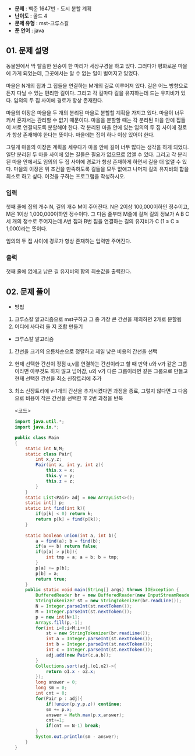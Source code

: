 - **문제** : 백준 1647번 - 도시 분할 계획
- **난이도** : 골드 4
- **문제 유형** : mst-크루스칼
- **푼 언어** : java

## 01. 문제 설명

<p>동물원에서 막 탈출한 원숭이 한 마리가 세상구경을 하고 있다. 그러다가 평화로운 마을에 가게 되었는데, 그곳에서는 알 수 없는 일이 벌어지고 있었다.</p>

<p>마을은 N개의 집과 그 집들을 연결하는 M개의 길로 이루어져 있다. 길은 어느 방향으로든지 다닐 수 있는 편리한 길이다. 그리고 각 길마다 길을 유지하는데 드는 유지비가 있다. 임의의 두 집 사이에 경로가 항상 존재한다.</p>

<p>마을의 이장은 마을을 두 개의 분리된 마을로 분할할 계획을 가지고 있다. 마을이 너무 커서 혼자서는 관리할 수 없기 때문이다. 마을을 분할할 때는 각 분리된 마을 안에 집들이 서로 연결되도록 분할해야 한다. 각 분리된 마을 안에 있는 임의의 두 집 사이에 경로가 항상 존재해야 한다는 뜻이다. 마을에는 집이 하나 이상 있어야 한다.</p>

<p>그렇게 마을의 이장은 계획을 세우다가 마을 안에 길이 너무 많다는 생각을 하게 되었다. 일단 분리된 두 마을 사이에 있는 길들은 필요가 없으므로 없앨 수 있다. 그리고 각 분리된 마을 안에서도 임의의 두 집 사이에 경로가 항상 존재하게 하면서 길을 더 없앨 수 있다. 마을의 이장은 위 조건을 만족하도록 길들을 모두 없애고 나머지 길의 유지비의 합을 최소로 하고 싶다. 이것을 구하는 프로그램을 작성하시오.</p>

### 입력 

 <p>첫째 줄에 집의 개수 N, 길의 개수 M이 주어진다. N은 2이상 100,000이하인 정수이고, M은 1이상 1,000,000이하인 정수이다. 그 다음 줄부터 M줄에 걸쳐 길의 정보가 A B C 세 개의 정수로 주어지는데 A번 집과 B번 집을 연결하는 길의 유지비가 C (1 ≤ C ≤ 1,000)라는 뜻이다.</p>

<p>임의의 두 집 사이에 경로가 항상 존재하는 입력만 주어진다.</p>

### 출력 

 <p>첫째 줄에 없애고 남은 길 유지비의 합의 최솟값을 출력한다.</p>

## 02. 문제 풀이

- 방법 <br>
1. 크루스칼 알고리즘으로 mst구하고 그 중 가장 큰 간선을 제외하면 2개로 분할됨 <br>
2. 어디에 사다리 둘 지 조합 만들기 

- 크루스칼 알고리즘
1. 간선을 크기의 오름차순으로 정렬하고 제일 낮은 비용의 간선을 선택
2. 현재 선택한 간선이 정점 u,v를 연결하는 간선이라고 할 때 만약 u와 v가 같은 그룹이라면 아무것도 하지 않고 넘어감, u와 v가 다른 그룹이라면 같은 그룹으로 만들고 현재 선택한 간선을 최소 신장트리에 추가
3. 최소 신장트리에 v-1개의 간선을 추가시켰다면 과정을 종료, 그렇지 않다면 그 다음으로 비용이 작은 간선을 선택한 후 2번 과정을 반복

    <코드>
    ```java
    import java.util.*;
    import java.io.*;

    public class Main
    {
        static int N,M;
        static class Pair{
            int x,y,z;
            Pair(int x, int y, int z){
                this.x = x;
                this.y = y;
                this.z = z;
            }
        }
        static List<Pair> adj = new ArrayList<>();
        static int[] p;
        static int find(int k){
            if(p[k] < 0) return k;
            return p[k] = find(p[k]);
        }
        
        static boolean union(int a, int b){
            a = find(a); b = find(b);
            if(a == b) return false;
            if(p[a] > p[b]){
                int tmp = a; a = b; b = tmp;
            } 
            p[a] += p[b];
            p[b] = a;
            return true;
        }
        public static void main(String[] args) throws IOException {
            BufferedReader br = new BufferedReader(new InputStreamReader(System.in));
            StringTokenizer st = new StringTokenizer(br.readLine());
            N = Integer.parseInt(st.nextToken());
            M = Integer.parseInt(st.nextToken());
            p = new int[N+1];
            Arrays.fill(p,-1);
            for(int i=0;i<M;i++){
                st = new StringTokenizer(br.readLine());
                int a = Integer.parseInt(st.nextToken());
                int b = Integer.parseInt(st.nextToken());
                int c = Integer.parseInt(st.nextToken());
                adj.add(new Pair(c,a,b));
            }
            Collections.sort(adj,(o1,o2)->{
                return o1.x - o2.x;
            });
            long answer = 0;
            long sm = 0;
            int cnt = 0;
            for(Pair p : adj){
                if(!union(p.y,p.z)) continue;
                sm += p.x;
                answer = Math.max(p.x,answer);
                cnt+=1;
                if(cnt == N-1) break;
            }
            System.out.println(sm - answer);
        }
    }
    ```
